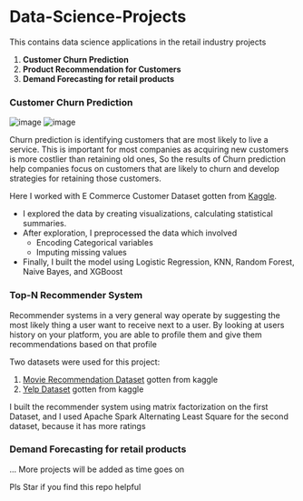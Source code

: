 # Data-Science-Projects
This contains data science applications in the retail industry projects
1. **Customer Churn Prediction**
2. **Product Recommendation for Customers**
3. **Demand Forecasting for retail products**

### Customer Churn Prediction
![image](https://user-images.githubusercontent.com/42872872/158339814-d33fb740-9d1e-4d31-acfa-faccaac69afc.png)
![image](https://user-images.githubusercontent.com/42872872/158338960-d5ac49da-e8e7-4af9-a368-d3ea5b12e11e.png)

Churn prediction is identifying customers that are most likely to live a service. This is important for most companies as acquiring new customers is more costlier than retaining old ones, So the results of Churn prediction help companies focus on customers that are likely to churn and develop strategies for retaining those customers.

Here I worked with E Commerce Customer Dataset gotten from [Kaggle](https://www.kaggle.com/ankitverma2010/ecommerce-customer-churn-analysis-and-prediction). 
* I explored the data by creating visualizations, calculating statistical summaries.
* After exploration, I preprocessed the data which involved
    * Encoding Categorical variables
    * Imputing missing values
* Finally, I built the model using Logistic Regression, KNN, Random Forest, Naive Bayes, and XGBoost

### Top-N Recommender System
Recommender systems in a very general way operate by suggesting the most likely thing a user want to receive next to a user. By looking at users history on your platform, you are able to profile them and give them recommendations based on that profile

Two datasets were used for this project:
1. [Movie Recommendation Dataset](https://www.kaggle.com/datasets/dev0914sharma/dataset) gotten from kaggle
2. [Yelp Dataset](https://www.kaggle.com/datasets/yelp-dataset/yelp-dataset) gotten from kaggle

I built the recommender system using matrix factorization on the first Dataset, and I used Apache Spark Alternating Least Square for the second dataset, because it has more ratings



### Demand Forecasting for retail products
...
More projects will be added as time goes on


Pls Star if you find this repo helpful
